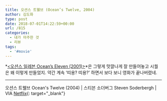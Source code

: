 ```yaml
---
title: 오션스 트웰브 (Ocean’s Twelve, 2004)
author: 김도화
type: post
date: 2018-07-01T14:22:59+00:00
url: /815
categories:
  - 내가 마주한 것
  - 리뷰
tags:
  - '#movie'
---
```


*[<오션스 일레븐 Ocean&#8217;s Eleven (2001)>][1]*은 그렇게 맛깔나게 잘 만들어놓고 시퀄은 왜 이렇게 만들었지. 약간 계속 &#8216;띠용? 띠용?&#8217; 하면서 보다 보니 영화가 끝나버렸네.

---

오션스 트웰브 Ocean's Twelve (2004) | 스티븐 소더버그 Steven Soderbergh | VIA [Netflix](http://netflix.com){: target="\_blank"}

[1]: https://dowha.kim/812
